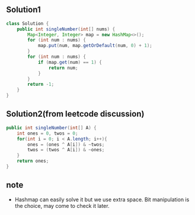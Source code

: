 ## Solution1
``` java
class Solution {
    public int singleNumber(int[] nums) {
        Map<Integer, Integer> map = new HashMap<>();
        for (int num : nums) {
            map.put(num, map.getOrDefault(num, 0) + 1);
        }
        for (int num : nums) {
            if (map.get(num) == 1) {
                return num;
            }
        }
        return -1;
    }
}
```

## Solution2(from leetcode discussion)
``` java
public int singleNumber(int[] A) {
    int ones = 0, twos = 0;
    for(int i = 0; i < A.length; i++){
        ones = (ones ^ A[i]) & ~twos;
        twos = (twos ^ A[i]) & ~ones;
    }
    return ones;
}
```

## note   
* Hashmap can easily solve it but we use extra space. Bit manipulation is the choice, may come to check it later.
